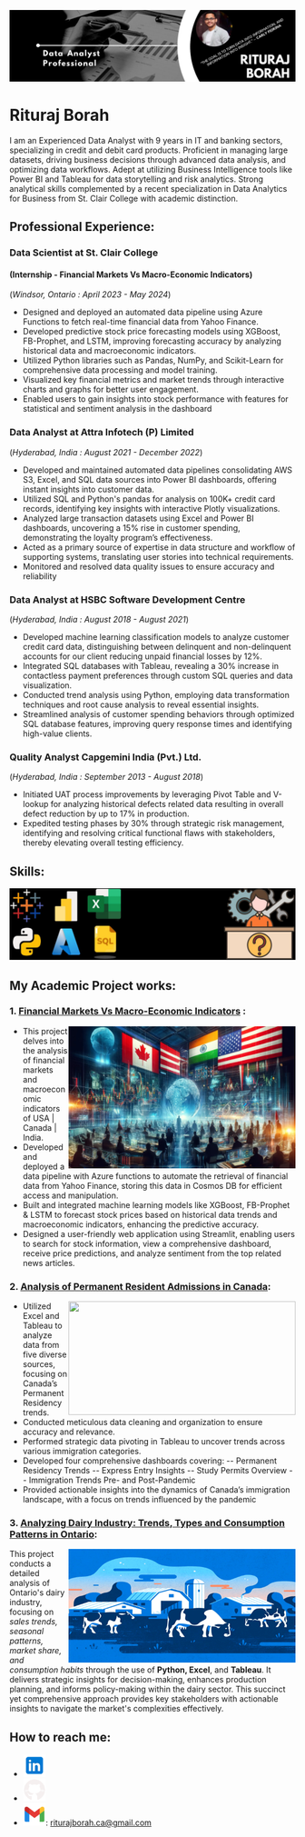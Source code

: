 ![Data Analytics | 9+ years Experience | Banking Domain |](https://github.com/rituraj-borah/rituraj-borah/blob/main/Github_Banner.jpg)

# Rituraj Borah

I am an Experienced Data Analyst with 9 years in IT and banking sectors, specializing in credit and debit card products. Proficient in managing large datasets, driving business decisions through advanced data analysis, and optimizing data workflows. Adept at utilizing Business Intelligence tools like Power BI and Tableau for data storytelling and risk analytics. Strong analytical skills complemented by a recent specialization in Data Analytics for Business from St. Clair College with academic distinction.

## Professional Experience:

### Data Scientist at St. Clair College
#### (Internship - Financial Markets Vs Macro-Economic Indicators)
(_Windsor, Ontario : April 2023 - May 2024_)
*	Designed and deployed an automated data pipeline using Azure Functions to fetch real-time financial data from Yahoo Finance.
*	Developed predictive stock price forecasting models using XGBoost, FB-Prophet, and LSTM, improving forecasting accuracy by analyzing historical data and macroeconomic indicators.
*	Utilized Python libraries such as Pandas, NumPy, and Scikit-Learn for comprehensive data processing and model training.
*	Visualized key financial metrics and market trends through interactive charts and graphs for better user engagement.
*	Enabled users to gain insights into stock performance with features for statistical and sentiment analysis in the dashboard

### Data Analyst at Attra Infotech (P) Limited
(_Hyderabad, India : August 2021 - December 2022_)
*	Developed and maintained automated data pipelines consolidating AWS S3, Excel, and SQL data sources into Power BI dashboards, offering instant insights into customer data.
*	Utilized SQL and Python's pandas for analysis on 100K+ credit card records, identifying key insights with interactive Plotly visualizations.
*	Analyzed large transaction datasets using Excel and Power BI dashboards, uncovering a 15% rise in customer spending, demonstrating the loyalty program’s effectiveness.
*	Acted as a primary source of expertise in data structure and workflow of supporting systems, translating user stories into technical requirements.
*	Monitored and resolved data quality issues to ensure accuracy and reliability

### Data Analyst at HSBC Software Development Centre
(_Hyderabad, India : August 2018 - August 2021_)
* Developed machine learning classification models to analyze customer credit card data, distinguishing between delinquent and non-delinquent accounts for our client reducing unpaid financial losses by 12%.
*	Integrated SQL databases with Tableau, revealing a 30% increase in contactless payment preferences through custom SQL queries and data visualization.
*	Conducted trend analysis using Python, employing data transformation techniques and root cause analysis to reveal essential insights.
*	Streamlined analysis of customer spending behaviors through optimized SQL database features, improving query response times and identifying high-value clients.

### Quality Analyst Capgemini India (Pvt.) Ltd.
(_Hyderabad, India : September 2013 - August 2018_)
* Initiated UAT process improvements by leveraging Pivot Table and V-lookup for analyzing historical defects related data resulting in overall defect reduction by up to 17% in production.
* Expedited testing phases by 30% through strategic risk management, identifying and resolving critical functional flaws with stakeholders, thereby elevating overall testing efficiency.


## Skills: 
<img src="https://github.com/rituraj-borah/rituraj-borah/blob/main/Skill%20Set%20new.jpg" width="800" />

## My Academic Project works:

### 1. [Financial Markets Vs Macro-Economic Indicators](https://financialanalysis-financialmarket-macroeconomicindicators.streamlit.app/) : 

[<img align="right" src="https://github.com/rituraj-borah/rituraj-borah/blob/main/banner.jpg" height='250' width="400">](https://financialanalysis-financialmarket-macroeconomicindicators.streamlit.app/)
* This project delves into the analysis of financial markets and macroeconomic indicators of USA | Canada | India.
*	Developed and deployed a data pipeline with Azure functions to automate the retrieval of financial data from Yahoo Finance, storing this data in Cosmos DB for efficient access and manipulation.
*	Built and integrated machine learning models like XGBoost, FB-Prophet & LSTM to forecast stock prices based on historical data trends and macroeconomic indicators, enhancing the predictive accuracy.
*	Designed a user-friendly web application using Streamlit, enabling users to search for stock information, view a comprehensive dashboard, receive price predictions, and analyze sentiment from the top related news articles.


### 2. [Analysis of Permanent Resident Admissions in Canada](https://github.com/rituraj-borah/Analysis-of-Permanent-Resident-Admissions-in-Canada):

[<img align='right' src='https://github.com/rituraj-borah/rituraj-borah/blob/main/canada-canada-day.gif' height='200' width="400">](https://github.com/rituraj-borah/Analysis-of-Permanent-Resident-Admissions-in-Canada)
- Utilized Excel and Tableau to analyze data from five diverse sources, focusing on Canada’s Permanent Residency trends.
- Conducted meticulous data cleaning and organization to ensure accuracy and relevance.
- Performed strategic data pivoting in Tableau to uncover trends across various immigration categories.
- Developed four comprehensive dashboards covering:
-- Permanent Residency Trends
-- Express Entry Insights
-- Study Permits Overview
-- Immigration Trends Pre- and Post-Pandemic
- Provided actionable insights into the dynamics of Canada’s immigration landscape, with a focus on trends influenced by the pandemic

### 3. [Analyzing Dairy Industry: Trends, Types and Consumption Patterns in Ontario](https://github.com/rituraj-borah/Ontario_Dairy-Market-Analysis-using-Python-and-Tableau):

[<img align="right" src="https://github.com/rituraj-borah/rituraj-borah/blob/main/Dairy%20Industry_new.gif" height='200' width="400">](https://github.com/rituraj-borah/Ontario_Dairy-Market-Analysis-using-Python-and-Tableau)
This project conducts a detailed analysis of Ontario's dairy industry, focusing on _sales trends, seasonal patterns, market share, and consumption habits_ through the use of **Python, Excel**, and **Tableau**. It delivers strategic insights for decision-making, enhances production planning, and informs policy-making within the dairy sector. This succinct yet comprehensive approach provides key stakeholders with actionable insights to navigate the market's complexities effectively.



## How to reach me:
- [<img src='https://github.com/rituraj-borah/rituraj-borah/blob/main/LinkedIn%20blue.png' alt='linkedin' height='40'>](https://www.linkedin.com/in/rituraj-borah-junaak)
- [<img src='https://github.com/rituraj-borah/rituraj-borah/blob/main/Github%20logo.png' alt='github' height='40'>](https://github.com/rituraj-borah)  
- <img src='https://github.com/rituraj-borah/rituraj-borah/blob/main/Gmail.png' alt='github' height='40'>: riturajborah.ca@gmail.com

